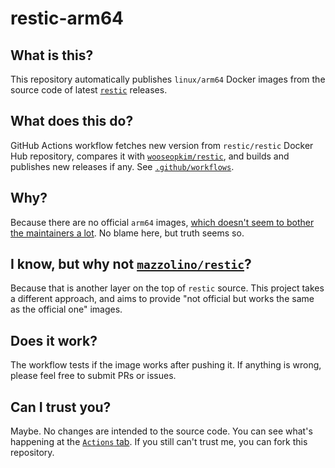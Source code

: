 # restic-arm64

## What is this?

This repository automatically publishes `linux/arm64` Docker images from the source code of latest [`restic`](https://github.com/restic/restic) releases.

## What does this do?

GitHub Actions workflow fetches new version from `restic/restic` Docker Hub repository, compares it with [`wooseopkim/restic`](https://hub.docker.com/repository/docker/wooseopkim/restic), and builds and publishes new releases if any. See [`.github/workflows`](./.github/workflows).

## Why?

Because there are no official `arm64` images, [which doesn't seem to bother the maintainers a lot](https://github.com/restic/restic/issues/2359). No blame here, but truth seems so.

## I know, but why not [`mazzolino/restic`](https://hub.docker.com/r/mazzolino/restic)?

Because that is another layer on the top of `restic` source. This project takes a different approach, and aims to provide "not official but works the same as the official one" images.

## Does it work?

The workflow tests if the image works after pushing it. If anything is wrong, please feel free to submit PRs or issues.

## Can I trust you?

Maybe. No changes are intended to the source code. You can see what's happening at the [`Actions` tab](../../actions). If you still can't trust me, you can fork this repository.
